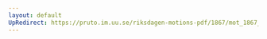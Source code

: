```yaml
---
layout: default
UpRedirect: https://pruto.im.uu.se/riksdagen-motions-pdf/1867/mot_1867__ak__136/mot_1867__ak__136-003.pdf
---
```

